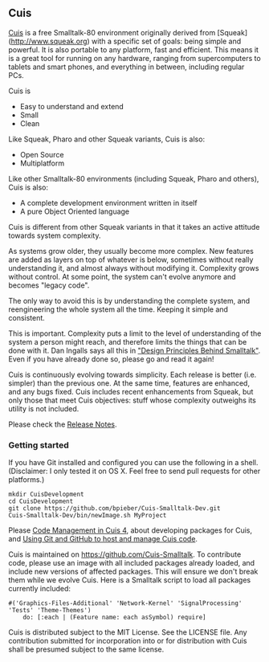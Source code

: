 Cuis
----

[Cuis](http://www.jvuletich.org/Cuis/Index.html) is a free Smalltalk-80 environment originally derived from [Squeak] (http://www.squeak.org) with a specific set of goals: being simple and powerful. It is also portable to any platform, fast and efficient. This means it is a great tool for running on any hardware, ranging from supercomputers to tablets and smart phones, and everything in between, including regular PCs.

Cuis is

* Easy to understand and extend
* Small
* Clean
 
Like Squeak, Pharo and other Squeak variants, Cuis is also:
* Open Source
* Multiplatform

Like other Smalltalk-80 environments (including Squeak, Pharo and others), Cuis is also:
* A complete development environment written in itself
* A pure Object Oriented language


Cuis is different from other Squeak variants in that it takes an active attitude towards system complexity.

As systems grow older, they usually become more complex. New features are added as layers on top of whatever is below, sometimes without really understanding it, and almost always without modifying it. Complexity grows without control. At some point, the system can't evolve anymore and becomes "legacy code".

The only way to avoid this is by understanding the complete system, and reengineering the whole system all the time. Keeping it simple and consistent.

This is important. Complexity puts a limit to the level of understanding of the system a person might reach, and therefore limits the things that can be done with it. Dan Ingalls says all this in ["Design Principles Behind Smalltalk"](http://www.cs.virginia.edu/~evans/cs655/readings/smalltalk.html). Even if you have already done so, please go and read it again!

Cuis is continuously evolving towards simplicity. Each release is better (i.e. simpler) than the previous one. At the same time, features are enhanced, and any bugs fixed. Cuis includes recent enhancements from Squeak, but only those that meet Cuis objectives: stuff whose complexity outweighs its utility is not included.

Please check the [Release Notes](http://www.jvuletich.org/Cuis/CuisReleaseNotes.html).

### Getting started ###
If you have Git installed and configured you can use the following in a shell. (Disclaimer: I only tested it on OS X. Feel free to send pull requests for other platforms.)
```
mkdir CuisDevelopment
cd CuisDevelopment
git clone https://github.com/bpieber/Cuis-Smalltalk-Dev.git
Cuis-Smalltalk-Dev/bin/newImage.sh MyProject
```
Please [Code Management in Cuis 4](http://www.jvuletich.org/Cuis/CodeManagementInCuis4.html), about developing packages for Cuis, and [Using Git and GitHub to host and manage Cuis code](http://www.jvuletich.org/Cuis/CuisAndGitHub.html).

Cuis is maintained on https://github.com/Cuis-Smalltalk. To contribute code, please use an image with all included packages already loaded, and include new versions of affected packages. This will ensure we don't break them while we evolve Cuis.
Here is a Smalltalk script to load all packages currently included:
```
#('Graphics-Files-Additional' 'Network-Kernel' 'SignalProcessing' 'Tests' 'Theme-Themes')
	do: [:each | (Feature name: each asSymbol) require]
```

Cuis is distributed subject to the MIT License. See the LICENSE file. Any contribution submitted for incorporation into or for distribution with Cuis shall be presumed subject to the same license.
